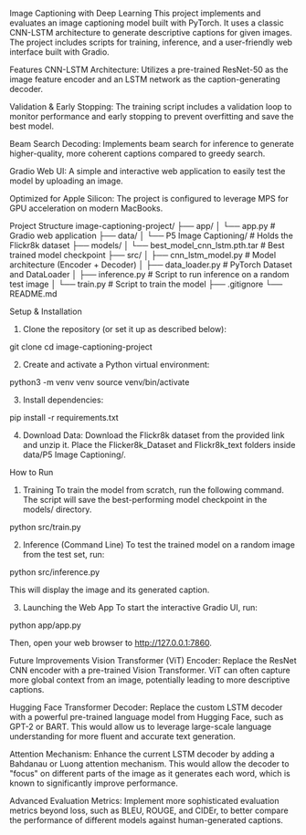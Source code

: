 Image Captioning with Deep Learning
This project implements and evaluates an image captioning model built with PyTorch. It uses a classic CNN-LSTM architecture to generate descriptive captions for given images. The project includes scripts for training, inference, and a user-friendly web interface built with Gradio.

Features
CNN-LSTM Architecture: Utilizes a pre-trained ResNet-50 as the image feature encoder and an LSTM network as the caption-generating decoder.

Validation & Early Stopping: The training script includes a validation loop to monitor performance and early stopping to prevent overfitting and save the best model.

Beam Search Decoding: Implements beam search for inference to generate higher-quality, more coherent captions compared to greedy search.

Gradio Web UI: A simple and interactive web application to easily test the model by uploading an image.

Optimized for Apple Silicon: The project is configured to leverage MPS for GPU acceleration on modern MacBooks.

Project Structure
image-captioning-project/
├── app/
│   └── app.py              # Gradio web application
├── data/
│   └── P5 Image Captioning/  # Holds the Flickr8k dataset
├── models/
│   └── best_model_cnn_lstm.pth.tar # Best trained model checkpoint
├── src/
│   ├── cnn_lstm_model.py     # Model architecture (Encoder + Decoder)
│   ├── data_loader.py        # PyTorch Dataset and DataLoader
│   ├── inference.py          # Script to run inference on a random test image
│   └── train.py              # Script to train the model
├── .gitignore
└── README.md

Setup & Installation
1. Clone the repository (or set it up as described below):

git clone <your-repository-url>
cd image-captioning-project

2. Create and activate a Python virtual environment:

python3 -m venv venv
source venv/bin/activate

3. Install dependencies:

pip install -r requirements.txt

4. Download Data:
Download the Flickr8k dataset from the provided link and unzip it. Place the Flicker8k_Dataset and Flickr8k_text folders inside data/P5 Image Captioning/.

How to Run
1. Training
To train the model from scratch, run the following command. The script will save the best-performing model checkpoint in the models/ directory.

python src/train.py

2. Inference (Command Line)
To test the trained model on a random image from the test set, run:

python src/inference.py

This will display the image and its generated caption.

3. Launching the Web App
To start the interactive Gradio UI, run:

python app/app.py

Then, open your web browser to http://127.0.0.1:7860.

Future Improvements
Vision Transformer (ViT) Encoder: Replace the ResNet CNN encoder with a pre-trained Vision Transformer. ViT can often capture more global context from an image, potentially leading to more descriptive captions.

Hugging Face Transformer Decoder: Replace the custom LSTM decoder with a powerful pre-trained language model from Hugging Face, such as GPT-2 or BART. This would allow us to leverage large-scale language understanding for more fluent and accurate text generation.

Attention Mechanism: Enhance the current LSTM decoder by adding a Bahdanau or Luong attention mechanism. This would allow the decoder to "focus" on different parts of the image as it generates each word, which is known to significantly improve performance.

Advanced Evaluation Metrics: Implement more sophisticated evaluation metrics beyond loss, such as BLEU, ROUGE, and CIDEr, to better compare the performance of different models against human-generated captions.